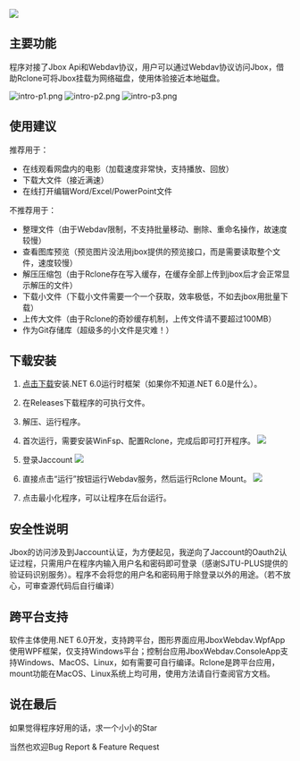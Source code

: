 ![](https://s2.loli.net/2022/07/03/RrHhN7guEfbn8lI.png)

## 主要功能
程序对接了Jbox Api和Webdav协议，用户可以通过Webdav协议访问Jbox，借助Rclone可将Jbox挂载为网络磁盘，使用体验接近本地磁盘。

![intro-p1.png](https://s2.loli.net/2022/07/03/nQGUeVpHfKYWX92.png)
![intro-p2.png](https://s2.loli.net/2022/07/03/D1oG4VvMLRKTzbp.png)
![intro-p3.png](https://s2.loli.net/2022/07/03/bivVemC479G2rsS.png)

## 使用建议
推荐用于： 
- 在线观看网盘内的电影（加载速度非常快，支持播放、回放）
- 下载大文件（接近满速）
- 在线打开编辑Word/Excel/PowerPoint文件

不推荐用于：
- 整理文件（由于Webdav限制，不支持批量移动、删除、重命名操作，故速度较慢）
- 查看图库预览（预览图片没法用jbox提供的预览接口，而是需要读取整个文件，速度较慢）
- 解压压缩包（由于Rclone存在写入缓存，在缓存全部上传到jbox后才会正常显示解压的文件）
- 下载小文件（下载小文件需要一个一个获取，效率极低，不如去jbox用批量下载）
- 上传大文件（由于Rclone的奇妙缓存机制，上传文件请不要超过100MB）
- 作为Git存储库（超级多的小文件是灾难！）

## 下载安装
1. [点击下载](https://dotnet.microsoft.com/zh-cn/download/dotnet/thank-you/sdk-6.0.301-windows-x86-installer)安装.NET 6.0运行时框架（如果你不知道.NET 6.0是什么）。

2. 在Releases下载程序的可执行文件。
3. 解压、运行程序。
4. 首次运行，需要安装WinFsp、配置Rclone，完成后即可打开程序。
![](https://s2.loli.net/2022/07/03/a2JxGDCe9imPUtX.png)
5. 登录Jaccount
![](https://s2.loli.net/2022/07/03/YXpRmdWC1QHSMrz.png)
6. 直接点击“运行”按钮运行Webdav服务，然后运行Rclone Mount。
![](https://s2.loli.net/2022/07/03/jNS92TGnDsZ758o.png)
7. 点击最小化程序，可以让程序在后台运行。

## 安全性说明
Jbox的访问涉及到Jaccount认证，为方便起见，我逆向了Jaccount的Oauth2认证过程，只需用户在程序内输入用户名和密码即可登录（感谢SJTU-PLUS提供的验证码识别服务）。程序不会将您的用户名和密码用于除登录以外的用途。（若不放心，可审查源代码后自行编译）

## 跨平台支持
软件主体使用.NET 6.0开发，支持跨平台，图形界面应用JboxWebdav.WpfApp使用WPF框架，仅支持Windows平台；控制台应用JboxWebdav.ConsoleApp支持Windows、MacOS、Linux，如有需要可自行编译。Rclone是跨平台应用，mount功能在MacOS、Linux系统上均可用，使用方法请自行查阅官方文档。

## 说在最后
如果觉得程序好用的话，求一个小小的Star

当然也欢迎Bug Report & Feature Request
